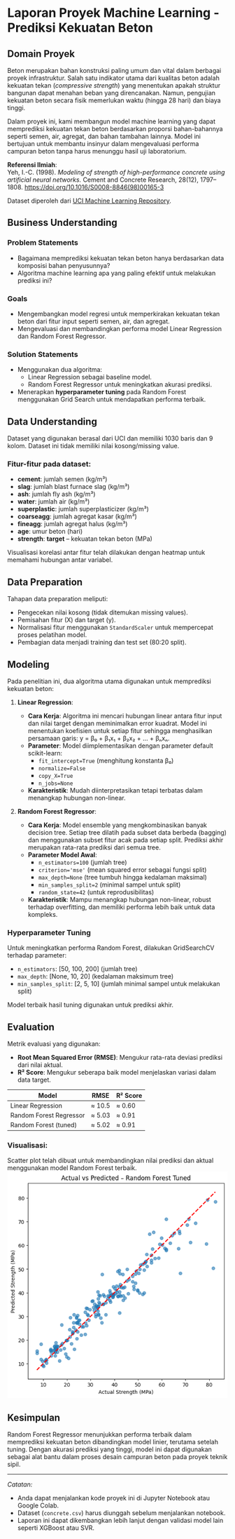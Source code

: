 # Laporan Proyek Machine Learning - Prediksi Kekuatan Beton

## Domain Proyek

Beton merupakan bahan konstruksi paling umum dan vital dalam berbagai proyek infrastruktur. Salah satu indikator utama dari kualitas beton adalah kekuatan tekan (*compressive strength*) yang menentukan apakah struktur bangunan dapat menahan beban yang direncanakan. Namun, pengujian kekuatan beton secara fisik memerlukan waktu (hingga 28 hari) dan biaya tinggi.

Dalam proyek ini, kami membangun model machine learning yang dapat memprediksi kekuatan tekan beton berdasarkan proporsi bahan-bahannya seperti semen, air, agregat, dan bahan tambahan lainnya. Model ini bertujuan untuk membantu insinyur dalam mengevaluasi performa campuran beton tanpa harus menunggu hasil uji laboratorium.

**Referensi Ilmiah**:  
Yeh, I.-C. (1998). *Modeling of strength of high-performance concrete using artificial neural networks.* Cement and Concrete Research, 28(12), 1797–1808. https://doi.org/10.1016/S0008-8846(98)00165-3

Dataset diperoleh dari [UCI Machine Learning Repository](https://archive.ics.uci.edu/ml/datasets/Concrete+Compressive+Strength).

## Business Understanding

### Problem Statements
- Bagaimana memprediksi kekuatan tekan beton hanya berdasarkan data komposisi bahan penyusunnya?
- Algoritma machine learning apa yang paling efektif untuk melakukan prediksi ini?

### Goals
- Mengembangkan model regresi untuk memperkirakan kekuatan tekan beton dari fitur input seperti semen, air, dan agregat.
- Mengevaluasi dan membandingkan performa model Linear Regression dan Random Forest Regressor.

### Solution Statements
- Menggunakan dua algoritma:
  - Linear Regression sebagai baseline model.
  - Random Forest Regressor untuk meningkatkan akurasi prediksi.
- Menerapkan **hyperparameter tuning** pada Random Forest menggunakan Grid Search untuk mendapatkan performa terbaik.

## Data Understanding

Dataset yang digunakan berasal dari UCI dan memiliki 1030 baris dan  9 kolom. Dataset ini tidak memiliki nilai kosong/missing value.

### Fitur-fitur pada dataset:
- **cement**: jumlah semen (kg/m³)
- **slag**: jumlah blast furnace slag (kg/m³)
- **ash**: jumlah fly ash (kg/m³)
- **water**: jumlah air (kg/m³)
- **superplastic**: jumlah superplasticizer (kg/m³)
- **coarseagg**: jumlah agregat kasar (kg/m³)
- **fineagg**: jumlah agregat halus (kg/m³)
- **age**: umur beton (hari)
- **strength**: **target** – kekuatan tekan beton (MPa)

Visualisasi korelasi antar fitur telah dilakukan dengan heatmap untuk memahami hubungan antar variabel.

## Data Preparation

Tahapan data preparation meliputi:
- Pengecekan nilai kosong (tidak ditemukan missing values).
- Pemisahan fitur (X) dan target (y).
- Normalisasi fitur menggunakan `StandardScaler` untuk mempercepat proses pelatihan model.
- Pembagian data menjadi training dan test set (80:20 split).

## Modeling

Pada penelitian ini, dua algoritma utama digunakan untuk memprediksi kekuatan beton:

1. **Linear Regression**:
   - **Cara Kerja**: Algoritma ini mencari hubungan linear antara fitur input dan nilai target dengan meminimalkan error kuadrat. Model ini menentukan koefisien untuk setiap fitur sehingga menghasilkan persamaan garis: y = β₀ + β₁x₁ + β₂x₂ + ... + βₙxₙ.
   - **Parameter**: Model diimplementasikan dengan parameter default scikit-learn:
     - `fit_intercept=True` (menghitung konstanta β₀)
     - `normalize=False`
     - `copy_X=True`
     - `n_jobs=None`
   - **Karakteristik**: Mudah diinterpretasikan tetapi terbatas dalam menangkap hubungan non-linear.

2. **Random Forest Regressor**:
   - **Cara Kerja**: Model ensemble yang mengkombinasikan banyak decision tree. Setiap tree dilatih pada subset data berbeda (bagging) dan menggunakan subset fitur acak pada setiap split. Prediksi akhir merupakan rata-rata prediksi dari semua tree.
   - **Parameter Model Awal**:
     - `n_estimators=100` (jumlah tree)
     - `criterion='mse'` (mean squared error sebagai fungsi split)
     - `max_depth=None` (tree tumbuh hingga kedalaman maksimal)
     - `min_samples_split=2` (minimal sampel untuk split)
     - `random_state=42` (untuk reprodusibilitas)
   - **Karakteristik**: Mampu menangkap hubungan non-linear, robust terhadap overfitting, dan memiliki performa lebih baik untuk data kompleks.

### Hyperparameter Tuning
Untuk meningkatkan performa Random Forest, dilakukan GridSearchCV terhadap parameter:
- `n_estimators`: [50, 100, 200] (jumlah tree)
- `max_depth`: [None, 10, 20] (kedalaman maksimum tree)
- `min_samples_split`: [2, 5, 10] (jumlah minimal sampel untuk melakukan split)

Model terbaik hasil tuning digunakan untuk prediksi akhir.

## Evaluation

Metrik evaluasi yang digunakan:
- **Root Mean Squared Error (RMSE)**: Mengukur rata-rata deviasi prediksi dari nilai aktual.
- **R² Score**: Mengukur seberapa baik model menjelaskan variasi dalam data target.

| Model                    | RMSE     | R² Score |
|--------------------------|----------|----------|
| Linear Regression        | ≈ 10.5   | ≈ 0.60   |
| Random Forest Regressor  | ≈ 5.03    | ≈ 0.91   |
| Random Forest (tuned)    | ≈ 5.02   | ≈ 0.91   |


### Visualisasi:
Scatter plot telah dibuat untuk membandingkan nilai prediksi dan aktual menggunakan model Random Forest terbaik.
![alt text](image.png)

## Kesimpulan

Random Forest Regressor menunjukkan performa terbaik dalam memprediksi kekuatan beton dibandingkan model linier, terutama setelah tuning. Dengan akurasi prediksi yang tinggi, model ini dapat digunakan sebagai alat bantu dalam proses desain campuran beton pada proyek teknik sipil.

---

_Catatan:_
- Anda dapat menjalankan kode proyek ini di Jupyter Notebook atau Google Colab.
- Dataset (`concrete.csv`) harus diunggah sebelum menjalankan notebook.
- Laporan ini dapat dikembangkan lebih lanjut dengan validasi model lain seperti XGBoost atau SVR.
